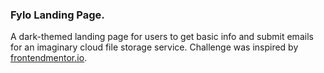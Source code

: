 ### Fylo Landing Page.
A dark-themed landing page for users to get basic info and submit emails for an imaginary cloud file storage service. Challenge was inspired by [frontendmentor.io](https://www.frontendmentor.io/challenges/fylo-dark-theme-landing-page-5ca5f2d21e82137ec91a50fd).